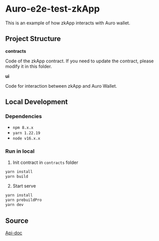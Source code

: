 # Auro-e2e-test-zkApp 
This is an example of how zkApp interacts with Auro wallet. 

## Project Structure
**contracts**

Code of the zkApp contract. If you need to update the contract, please modify it in this folder.

**ui**

Code for interaction between zkApp and Auro Wallet.



## Local Development

### Dependencies
- `npm 8.x.x` 
- `yarn 1.22.19`
- `node v16.x.x` 

### Run in local

1. Init contract in `contracts` folder
```sh
yarn install
yarn build
```

2. Start serve

```sh
yarn install
yarn prebuildPro
yarn dev 
```

## Source

[Api-doc](https://docs.aurowallet.com/general/)
